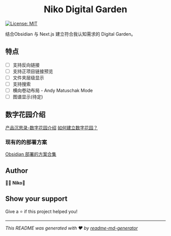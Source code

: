 <h1 align="center">Niko Digital Garden </h1>
<p>
  <a href="#" target="_blank">
    <img alt="License: MIT" src="https://img.shields.io/badge/License-MIT-yellow.svg" />
  </a>
</p>
结合Obsidian 与 Next.js 建立符合我认知需求的 Digital Garden。

## 特点

- [ ] 支持反向链接
- [ ] 支持正项目链接预览
- [ ] 文件夹层级显示
- [ ] 支持搜索
- [ ] 横向卷动布局 - Andy Matuschak Mode
- [ ] 图谱显示(待定)

## 数字花园介绍

[产品沉思录-数字花园介绍](https://pmthinking.com/digital-garden)
[如何建立数字花园？](https://blog.effie.co/%E5%A6%82%E4%BD%95%E5%BB%BA%E7%AB%8B%E6%95%B0%E5%AD%97%E8%8A%B1%E5%9B%AD%EF%BC%9F/)

### 现有的的部署方案

[Obsidian 部署的方案合集](https://forum-zh.obsidian.md/t/topic/8852)

## Author

👨‍💻 **Niko🍪**

## Show your support

Give a ⭐️ if this project helped you!

***
_This README was generated with ❤️ by [readme-md-generator](https://github.com/kefranabg/readme-md-generator)_
